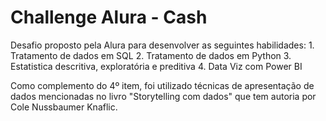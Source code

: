 # Challenge Alura - Cash

Desafio proposto pela Alura para desenvolver as seguintes habilidades:
	1. Tratamento de dados em SQL
	2. Tratamento de dados em Python
	3. Estatistica descritiva, exploratória e preditiva
	4. Data Viz com Power BI

Como complemento do 4º item, foi utilizado técnicas de apresentação de dados mencionadas no livro "Storytelling com dados" que tem autoria por Cole Nussbaumer Knaflic.
